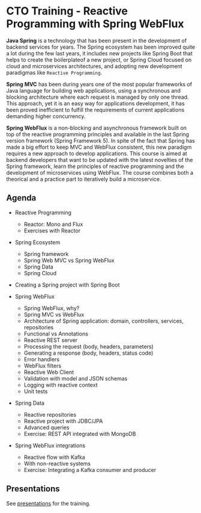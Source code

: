 # CTO Training - Reactive Programming with Spring WebFlux

**Java Spring** is a technology that has been present in the development of backend services for years. The Spring ecosystem has been improved quite a lot during the few last years, it includes new projects like Spring Boot that helps to create the boilerplateof a new project, or Spring Cloud focused on cloud and microservices architectures, and adopting new development paradigmas like `Reactive Programming`.

**Spring MVC** has been during years one of the most popular frameworks of Java language for building web applications, using a synchronous and blocking architecture where each request is managed by only one thread. This approach, yet it is an easy way for applications development, it has been proved inefficient to fulfill the requirements of current applications demanding higher concurrency.

**Spring WebFlux** is a non-blocking and asynchronous framework built on top of the reactive programming principles and available in the last Spring version framework (Spring Framework 5). In spite of the fact that Spring has made a big effort to keep MVC and WebFlux consistent, this new paradigm requires a new approach to develop applications. This course is aimed at backend developers that want to be updated with the  latest  novelties  of  the  Spring  framework,  learn  the  principles  of  reactive  programming  and  the development of microservices using WebFlux. The course combines both a theorical and a practice part to iteratively build a microservice.

## Agenda

- Reactive Programming
  - Reactor: Mono and Flux
  - Exercises with Reactor

- Spring Ecosystem
  - Spring framework
  - Spring Web MVC vs Spring WebFlux
  - Spring Data
  - Spring Cloud

- Creating a Spring project with Spring Boot

- Spring WebFlux
  - Spring WebFlux, why?
  - Spring MVC vs WebFlux
  - Architecture of Spring application: domain, controllers, services, repositories
  - Functional vs Annotations
  - Reactive REST server
  - Processing the request (body, headers, parameters)
  - Generating a response (body, headers, status code)
  - Error handlers
  - WebFlux filters
  - Reactive Web Client
  - Validation with model and JSON schemas
  - Logging with reactive context
  - Unit tests

- Spring Data
  - Reactive repositories
  - Reactive project with JDBC/JPA
  - Advanced queries
  - Exercise: REST API integrated with MongoDB

- Spring WebFlux integrations
  - Reactive flow with Kafka
  - With non-reactive systems
  - Exercise: Integrating a Kafka consumer and producer

## Presentations

See [presentations](presentations) for the training.
